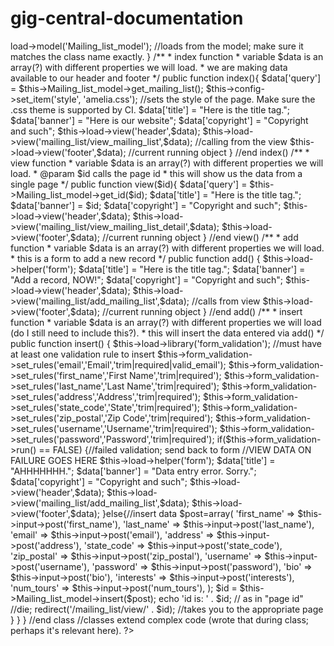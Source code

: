 gig-central-documentation
=========================
<?php
/**

* 
* mailing_list.php determines how the HTTP requests will be handled. It will be named in such a way as to be called by a URI, for our purposes, "Mailing_list."
* See license type: http://opensource.org/licenses/MIT
*

*/

class Mailing_list extends CI_Controller { //begin class. Also, make sure to capitalize the first word.

	function __construct(){
		parent::__construct();
		$this->load->model('Mailing_list_model'); //loads from the model; make sure it matches the class name exactly.
	}
	
	/**
	* index function
	* variable $data is an array(?) with different properties we will load.
	* we are making data available to our header and footer
	*/

	public function index(){ 
  
        $data['query'] = $this->Mailing_list_model->get_mailing_list();
        $this->config->set_item('style', 'amelia.css'); //sets the style of the page. Make sure the .css theme is supported by CI.
		$data['title'] = "Here is the title tag.";
        $data['banner'] = "Here is our website";
        $data['copyright'] = "Copyright and such";
        $this->load->view('header',$data);
        $this->load->view('mailing_list/view_mailing_list',$data);  //calling from the view     
        $this->load->view('footer',$data);         //current running object
    } //end index()
	
	/**
	* view function
	* variable $data is an array(?) with different properties we will load.
	* @param $id calls the page id
	* this will show us the data from a single page
	*/
	
	public function view($id){ 
        $data['query'] = $this->Mailing_list_model->get_id($id);        
        $data['title'] = "Here is the title tag.";
        $data['banner'] = $id; 
        $data['copyright'] = "Copyright and such";    
        $this->load->view('header',$data);
        $this->load->view('mailing_list/view_mailing_list_detail',$data);        
        $this->load->view('footer',$data);  //current running object
    } //end view()
	
	/**
	* add function
	* variable $data is an array(?) with different properties we will load.
	* this is a form to add a new record
	*/

	public function add()
	{
		$this->load->helper('form');
        $data['title'] = "Here is the title tag.";
        $data['banner'] = "Add a record, NOW!";
        $data['copyright'] = "Copyright and such";
		$this->load->view('header',$data);
        $this->load->view('mailing_list/add_mailing_list',$data); //calls from view
        $this->load->view('footer',$data);         //current running object
	} //end add()
	
	/**
	* insert function
	* variable $data is an array(?) with different properties we will load (do I still need to include this?).
	* this will insert the data entered via add()
	*/
	
	public function insert()
	{
		$this->load->library('form_validation');
		//must have at least one validation rule to insert
		$this->form_validation->set_rules('email','Email','trim|required|valid_email');
		$this->form_validation->set_rules('first_name','First Name','trim|required');
		$this->form_validation->set_rules('last_name','Last Name','trim|required');
		$this->form_validation->set_rules('address','Address','trim|required');
		$this->form_validation->set_rules('state_code','State','trim|required');
		$this->form_validation->set_rules('zip_postal','Zip Code','trim|required');
		$this->form_validation->set_rules('username','Username','trim|required');
		$this->form_validation->set_rules('password','Password','trim|required');
		
		if($this->form_validation->run() == FALSE)
		{//failed validation; send back to form
			//VIEW DATA ON FAILURE GOES HERE
			$this->load->helper('form');
			$data['title'] = "AHHHHHHH.";
			$data['banner'] = "Data entry error. Sorry.";
			$data['copyright'] = "Copyright and such";
			$this->load->view('header',$data);
			$this->load->view('mailing_list/add_mailing_list',$data);
			$this->load->view('footer',$data);

		}else{//insert data
			$post=array(
				'first_name' => $this->input->post('first_name'),
				'last_name' => $this->input->post('last_name'),
				'email' => $this->input->post('email'),
				'address' => $this->input->post('address'),
				'state_code' => $this->input->post('state_code'),
				'zip_postal' => $this->input->post('zip_postal'),
				'username' => $this->input->post('username'),
				'password' => $this->input->post('password'),
				'bio' => $this->input->post('bio'),
				'interests' => $this->input->post('interests'),
				'num_tours' => $this->input->post('num_tours'),
			);
			
			$id = $this->Mailing_list_model->insert($post);
			
			echo 'id is: ' . $id; // as in "page id"
			//die;
			
			redirect('/mailing_list/view/' . $id); //takes you to the appropriate page
			
		}
	}
	
} //end class

 //classes extend complex code (wrote that during class; perhaps it's relevant here).


 
?>
